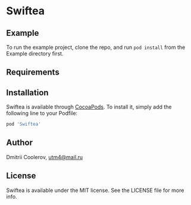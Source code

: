 # Swiftea

## Example

To run the example project, clone the repo, and run `pod install` from the Example directory first.

## Requirements

## Installation

Swiftea is available through [CocoaPods](https://cocoapods.org). To install
it, simply add the following line to your Podfile:

```ruby
pod 'Swiftea'
```

## Author

Dmitrii Coolerov, utm4@mail.ru

## License

Swiftea is available under the MIT license. See the LICENSE file for more info.
